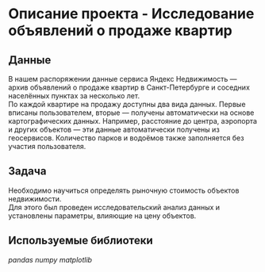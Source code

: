 # Описание проекта - Исследование объявлений о продаже квартир

## Данные
В нашем распоряжении данные сервиса Яндекс Недвижимость — архив объявлений о продаже квартир в Санкт-Петербурге и соседних населённых пунктах за несколько лет. <br>
По каждой квартире на продажу доступны два вида данных. Первые вписаны пользователем, вторые — получены автоматически на основе картографических данных. Например, расстояние до центра, аэропорта и других объектов — эти данные автоматически получены из геосервисов. Количество парков и водоёмов также заполняется без участия пользователя.

## Задача
Необходимо научиться определять рыночную стоимость объектов недвижимости. <br>
Для этого был проведен исследовательский анализ данных и установлены параметры, влияющие на цену объектов.

## Используемые библиотеки
*pandas*
*numpy*
*matplotlib*
